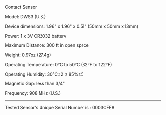 Contact Sensor

Model: DWS3 (U.S.)

Device dimensions: 1.96" x 1.96" x 0.51" (50mm x 50mm x 13mm)

Power: 1 x 3V CR2032 battery

Maximum Distance: 300 ft in open space

Weight: 0.97oz (27.4g)

Operating Temperature: 0℃ to 50℃ (32°F to 122°F)

Operating Humidity: 30℃±2 ≤ 85%±5

Magnetic Gap: less than 3/4"

Frequency: 908 MHz (U.S.)


**************************
Tested Sensor's Unique Serial Number is :  0003CFE8

